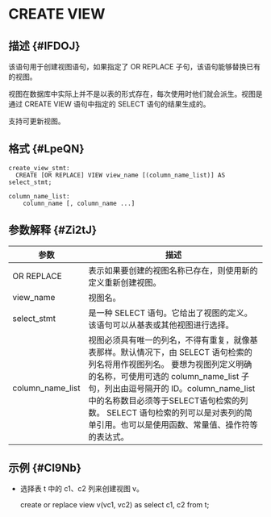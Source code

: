 CREATE VIEW 
================================



描述 {#IFDOJ}
-----------

该语句用于创建视图语句，如果指定了 OR REPLACE 子句，该语句能够替换已有的视图。

视图在数据库中实际上并不是以表的形式存在，每次使用时他们就会派生。视图是通过 CREATE VIEW 语句中指定的 SELECT 语句的结果生成的。

支持可更新视图。

格式 {#LpeQN}
-----------

    create_view_stmt:
      CREATE [OR REPLACE] VIEW view_name [(column_name_list)] AS select_stmt;
    
    column_name_list:
        column_name [, column_name ...]



参数解释 {#Zi2tJ}
-------------



|        参数        |                                                                                                                   描述                                                                                                                   |
|------------------|----------------------------------------------------------------------------------------------------------------------------------------------------------------------------------------------------------------------------------------|
| OR REPLACE       | 表示如果要创建的视图名称已存在，则使用新的定义重新创建视图。                                                                                                                                                                                                         |
| view_name        | 视图名。                                                                                                                                                                                                                                   |
| select_stmt      | 是一种 SELECT 语句。它给出了视图的定义。该语句可以从基表或其他视图进行选择。                                                                                                                                                                                             |
| column_name_list | 视图必须具有唯一的列名，不得有重复，就像基表那样。默认情况下，由 SELECT 语句检索的列名将用作视图列名。 要想为视图列定义明确的名称，可使用可选的 column_name_list 子句，列出由逗号隔开的 ID。column_name_list 中的名称数目必须等于SELECT语句检索的列数。 SELECT 语句检索的列可以是对表列的简单引用。也可以是使用函数、常量值、操作符等的表达式。 |



示例 {#CI9Nb}
-----------

* 选择表 t 中的 c1、c2 列来创建视图 v。

  




    create or replace view v(vc1, vc2) as select c1, c2 from t;





